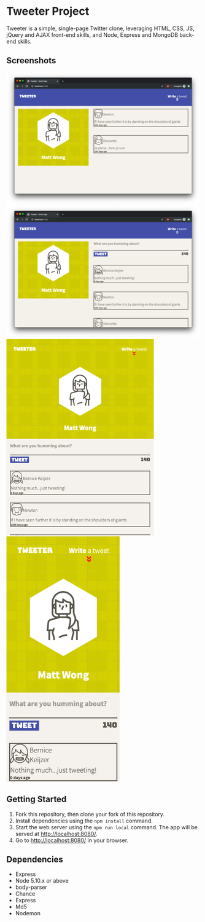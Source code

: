 # Tweeter Project

Tweeter is a simple, single-page Twitter clone, leveraging HTML, CSS, JS, jQuery and AJAX front-end skills, and Node, Express and MongoDB back-end skills.

## Screenshots

!["Tweeter main page - desktop view"](https://github.com/mwong01/tweeter/blob/master/docs/desktop-main-screen.png)
<br>
!["Tweeter new tweet - desktop view"](https://github.com/mwong01/tweeter/blob/master/docs/desktop-new-tweet.png)
<br>
!["Tweeter main page - iPad view"](https://github.com/mwong01/tweeter/blob/master/docs/ipad-new-tweet.png)
<br>
!["Tweeter main page - iPhone X view"](https://github.com/mwong01/tweeter/blob/master/docs/iphone-x-new-tweet.png)

## Getting Started

1. Fork this repository, then clone your fork of this repository.
2. Install dependencies using the `npm install` command.
3. Start the web server using the `npm run local` command. The app will be served at <http://localhost:8080/>.
4. Go to <http://localhost:8080/> in your browser.

## Dependencies

- Express
- Node 5.10.x or above
- body-parser
- Chance
- Express
- Md5
- Nodemon

